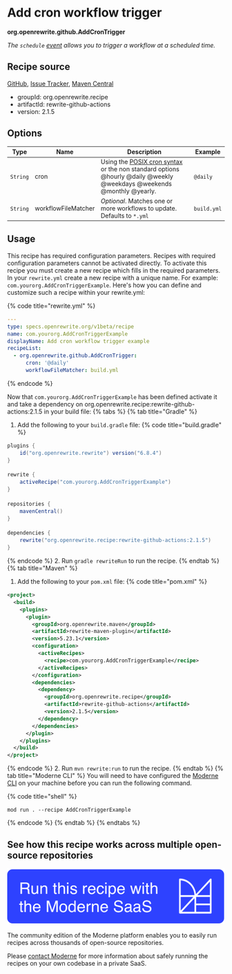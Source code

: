 # Add cron workflow trigger

**org.openrewrite.github.AddCronTrigger**

_The `schedule` [event](https://docs.github.com/en/actions/reference/events-that-trigger-workflows#scheduled-events) allows you to trigger a workflow at a scheduled time._

## Recipe source

[GitHub](https://github.com/openrewrite/rewrite-github-actions/blob/main/src/main/java/org/openrewrite/github/AddCronTrigger.java), [Issue Tracker](https://github.com/openrewrite/rewrite-github-actions/issues), [Maven Central](https://central.sonatype.com/artifact/org.openrewrite.recipe/rewrite-github-actions/2.1.5/jar)

* groupId: org.openrewrite.recipe
* artifactId: rewrite-github-actions
* version: 2.1.5

## Options

| Type | Name | Description | Example |
| -- | -- | -- | -- |
| `String` | cron | Using the [POSIX cron syntax](https://pubs.opengroup.org/onlinepubs/9699919799/utilities/crontab.html#tag_20_25_07) or the non standard options @hourly @daily @weekly @weekdays @weekends @monthly @yearly. | `@daily` |
| `String` | workflowFileMatcher | *Optional*. Matches one or more workflows to update. Defaults to `*.yml` | `build.yml` |


## Usage

This recipe has required configuration parameters. Recipes with required configuration parameters cannot be activated directly. To activate this recipe you must create a new recipe which fills in the required parameters. In your `rewrite.yml` create a new recipe with a unique name. For example: `com.yourorg.AddCronTriggerExample`.
Here's how you can define and customize such a recipe within your rewrite.yml:

{% code title="rewrite.yml" %}
```yaml
---
type: specs.openrewrite.org/v1beta/recipe
name: com.yourorg.AddCronTriggerExample
displayName: Add cron workflow trigger example
recipeList:
  - org.openrewrite.github.AddCronTrigger:
      cron: '@daily'
      workflowFileMatcher: build.yml
```
{% endcode %}

Now that `com.yourorg.AddCronTriggerExample` has been defined activate it and take a dependency on org.openrewrite.recipe:rewrite-github-actions:2.1.5 in your build file:
{% tabs %}
{% tab title="Gradle" %}
1. Add the following to your `build.gradle` file:
{% code title="build.gradle" %}
```groovy
plugins {
    id("org.openrewrite.rewrite") version("6.8.4")
}

rewrite {
    activeRecipe("com.yourorg.AddCronTriggerExample")
}

repositories {
    mavenCentral()
}

dependencies {
    rewrite("org.openrewrite.recipe:rewrite-github-actions:2.1.5")
}
```
{% endcode %}
2. Run `gradle rewriteRun` to run the recipe.
{% endtab %}
{% tab title="Maven" %}
1. Add the following to your `pom.xml` file:
{% code title="pom.xml" %}
```xml
<project>
  <build>
    <plugins>
      <plugin>
        <groupId>org.openrewrite.maven</groupId>
        <artifactId>rewrite-maven-plugin</artifactId>
        <version>5.23.1</version>
        <configuration>
          <activeRecipes>
            <recipe>com.yourorg.AddCronTriggerExample</recipe>
          </activeRecipes>
        </configuration>
        <dependencies>
          <dependency>
            <groupId>org.openrewrite.recipe</groupId>
            <artifactId>rewrite-github-actions</artifactId>
            <version>2.1.5</version>
          </dependency>
        </dependencies>
      </plugin>
    </plugins>
  </build>
</project>
```
{% endcode %}
2. Run `mvn rewrite:run` to run the recipe.
{% endtab %}
{% tab title="Moderne CLI" %}
You will need to have configured the [Moderne CLI](https://docs.moderne.io/moderne-cli/cli-intro) on your machine before you can run the following command.

{% code title="shell" %}
```shell
mod run . --recipe AddCronTriggerExample
```
{% endcode %}
{% endtab %}
{% endtabs %}

## See how this recipe works across multiple open-source repositories

[![Moderne Link Image](/.gitbook/assets/ModerneRecipeButton.png)](https://app.moderne.io/recipes/org.openrewrite.github.AddCronTrigger)

The community edition of the Moderne platform enables you to easily run recipes across thousands of open-source repositories.

Please [contact Moderne](https://moderne.io/product) for more information about safely running the recipes on your own codebase in a private SaaS.

